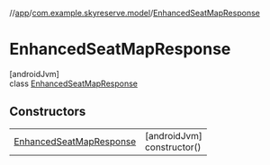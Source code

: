 //[app](../../../index.md)/[com.example.skyreserve.model](../index.md)/[EnhancedSeatMapResponse](index.md)

# EnhancedSeatMapResponse

[androidJvm]\
class [EnhancedSeatMapResponse](index.md)

## Constructors

| | |
|---|---|
| [EnhancedSeatMapResponse](-enhanced-seat-map-response.md) | [androidJvm]<br>constructor() |
